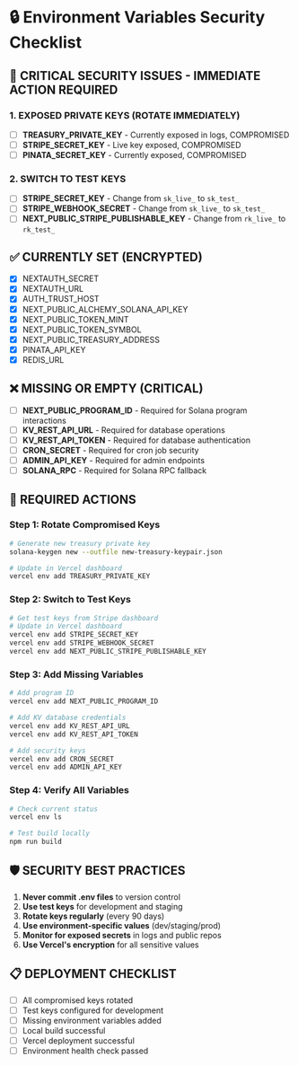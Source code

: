 # 🔒 Environment Variables Security Checklist

## 🚨 CRITICAL SECURITY ISSUES - IMMEDIATE ACTION REQUIRED

### 1. EXPOSED PRIVATE KEYS (ROTATE IMMEDIATELY)
- [ ] **TREASURY_PRIVATE_KEY** - Currently exposed in logs, COMPROMISED
- [ ] **STRIPE_SECRET_KEY** - Live key exposed, COMPROMISED  
- [ ] **PINATA_SECRET_KEY** - Currently exposed, COMPROMISED

### 2. SWITCH TO TEST KEYS
- [ ] **STRIPE_SECRET_KEY** - Change from `sk_live_` to `sk_test_`
- [ ] **STRIPE_WEBHOOK_SECRET** - Change from `sk_live_` to `sk_test_`
- [ ] **NEXT_PUBLIC_STRIPE_PUBLISHABLE_KEY** - Change from `rk_live_` to `rk_test_`

## ✅ CURRENTLY SET (ENCRYPTED)
- [x] NEXTAUTH_SECRET
- [x] NEXTAUTH_URL
- [x] AUTH_TRUST_HOST
- [x] NEXT_PUBLIC_ALCHEMY_SOLANA_API_KEY
- [x] NEXT_PUBLIC_TOKEN_MINT
- [x] NEXT_PUBLIC_TOKEN_SYMBOL
- [x] NEXT_PUBLIC_TREASURY_ADDRESS
- [x] PINATA_API_KEY
- [x] REDIS_URL

## ❌ MISSING OR EMPTY (CRITICAL)
- [ ] **NEXT_PUBLIC_PROGRAM_ID** - Required for Solana program interactions
- [ ] **KV_REST_API_URL** - Required for database operations
- [ ] **KV_REST_API_TOKEN** - Required for database authentication
- [ ] **CRON_SECRET** - Required for cron job security
- [ ] **ADMIN_API_KEY** - Required for admin endpoints
- [ ] **SOLANA_RPC** - Required for Solana RPC fallback

## 🔧 REQUIRED ACTIONS

### Step 1: Rotate Compromised Keys
```bash
# Generate new treasury private key
solana-keygen new --outfile new-treasury-keypair.json

# Update in Vercel dashboard
vercel env add TREASURY_PRIVATE_KEY
```

### Step 2: Switch to Test Keys
```bash
# Get test keys from Stripe dashboard
# Update in Vercel dashboard
vercel env add STRIPE_SECRET_KEY
vercel env add STRIPE_WEBHOOK_SECRET  
vercel env add NEXT_PUBLIC_STRIPE_PUBLISHABLE_KEY
```

### Step 3: Add Missing Variables
```bash
# Add program ID
vercel env add NEXT_PUBLIC_PROGRAM_ID

# Add KV database credentials
vercel env add KV_REST_API_URL
vercel env add KV_REST_API_TOKEN

# Add security keys
vercel env add CRON_SECRET
vercel env add ADMIN_API_KEY
```

### Step 4: Verify All Variables
```bash
# Check current status
vercel env ls

# Test build locally
npm run build
```

## 🛡️ SECURITY BEST PRACTICES

1. **Never commit .env files** to version control
2. **Use test keys** for development and staging
3. **Rotate keys regularly** (every 90 days)
4. **Use environment-specific values** (dev/staging/prod)
5. **Monitor for exposed secrets** in logs and public repos
6. **Use Vercel's encryption** for all sensitive values

## 📋 DEPLOYMENT CHECKLIST

- [ ] All compromised keys rotated
- [ ] Test keys configured for development
- [ ] Missing environment variables added
- [ ] Local build successful
- [ ] Vercel deployment successful
- [ ] Environment health check passed
